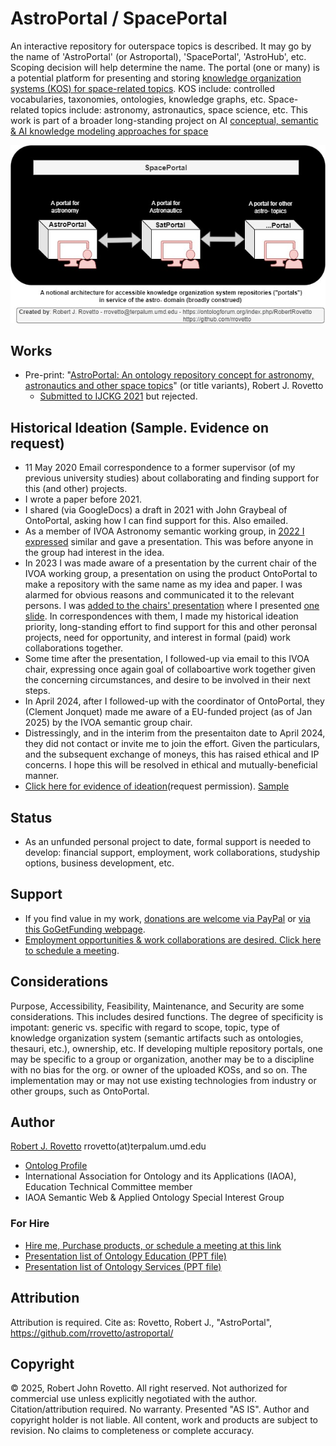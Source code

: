 # AstroPortal / SpacePortal 

An interactive repository for outerspace topics is described. It may go by the name of 'AstroPortal' (or Astroportal), 'SpacePortal', 'AstroHub', etc. Scoping decision will help determine the name. The portal (one or many) is a potential platform for presenting and storing [knowledge organization systems (KOS) for space-related topics](https://ontospace.wordpress.com). KOS include: controlled vocabularies, taxonomies, ontologies, knowledge graphs, etc. Space-related topics include: astronomy, astronautics, space science, etc. This work is part of a broader long-standing project on AI [conceptual, semantic & AI knowledge modeling approaches for space](https://ontospace.wordpress.com) 

<p align="center">
 <img src="https://github.com/rrovetto/astroportal/blob/fe64646e6aa0dcf407aa3fa13630770789ab4885/images/SpacePortalDomainPortals_Rovetto_v1.jpg">
</p>

## Works
- Pre-print: "[AstroPortal: An ontology repository concept for astronomy, astronautics and other space topics](https://arxiv.org/abs/2309.10288)" (or title variants), Robert J. Rovetto
  - [Submitted to IJCKG 2021](https://github.com/rrovetto/rrovetto/blob/b73c71f5829a8be74dc6b63c5e382ec3d6dc21b9/affiliations-and-work/papers/astroportal/PROOF_ideation_astroportal_Rovetto_2021Submission_1.JPG) but rejected.
 
## Historical Ideation (Sample. Evidence on request)
- 11 May 2020 Email correspondence to a former supervisor (of my previous university studies) about collaborating and finding support for this (and other) projects.
- I wrote a paper before 2021.
- I shared (via GoogleDocs) a draft in 2021 with John Graybeal of OntoPortal, asking how I can find support for this. Also emailed.
- As a member of IVOA Astronomy semantic working group, in [2022 I expressed](https://wiki.ivoa.net/twiki/bin/view/IVOA/SemanticsCalls-5) similar and gave a presentation. This was before anyone in the group had interest in the idea. 
- In 2023 I was made aware of a presentation by the current chair of the IVOA working group, a presentation on using the product OntoPortal to make a repository with the same name as my idea and paper. I was alarmed for obvious reasons and communicated it to the relevant persons. I was [added to the chairs' presentation](https://github.com/rrovetto/rrovetto/blob/b03531e75d5c9f63fccc2a945df5abbc06cba53b/affiliations-and-work/papers/astroportal/PROOF_Lifewatch_Presentation_astroportalRovetto.JPG) where I presented [one slide](https://github.com/rrovetto/rrovetto/blob/b03531e75d5c9f63fccc2a945df5abbc06cba53b/affiliations-and-work/papers/astroportal/Slide_OntoPortalWorkshop2023_RovettoAstroPortal.JPG). In correspondences with them, I made my historical ideation priority, long-standing effort to find support for this and other peronsal projects, need for opportunity, and interest in formal (paid) work collaborations together.
- Some time after the presentation, I followed-up via email to this IVOA chair, expressing once again goal of collaboartive work together given the concerning circumstances, and desire to be involved in their next steps. 
- In April 2024, after I followed-up with the coordinator of OntoPortal, they (Clement Jonquet) made me aware of a EU-funded project (as of Jan 2025) by the IVOA semantic group chair.
- Distressingly, and in the interim from the presentaiton date to April 2024, they did not contact or invite me to join the effort. Given the particulars, and the subsequent exchange of moneys, this has raised ethical and IP concerns. I hope this will be resolved in ethical and mutually-beneficial manner.  
- [Click here for evidence of ideation](https://docs.google.com/document/d/1RHi0eVzcCROwWmRBLHx_AwooBWoXdcaZ/edit?usp=drive_link&ouid=111552135481476528005&rtpof=true&sd=true)(request permission). [Sample](https://github.com/rrovetto/rrovetto/blob/f7de8dc5d1334c9daaf449e2a52e8faef6b24a49/affiliations-and-work/papers/astroportal/PROOF_ideation_astroportal_Rovetto_2021Submission_2.JPG)

 
## Status
- As an unfunded personal project to date, formal support is needed to develop: financial support, employment, work collaborations, studyship options, business development, etc. 

## Support
- If you find value in my work, [donations are welcome via PayPal](https://tinyurl.com/donateViaPayPalrr) or [via this GoGetFunding webpage](https://gogetfunding.com/knowledge-organization-services-ontology-terminology-metadata-concept-analysis/). 
- [Employment opportunities & work collaborations are desired. Click here to schedule a meeting](https://tinyurl.com/hm8wu2sa). 

## Considerations
Purpose, Accessibility, Feasibility, Maintenance, and Security are some considerations. This includes desired functions. The degree of specificity is impotant: generic vs. specific with regard to scope, topic, type of knowledge organization system (semantic artifacts such as ontologies, thesauri, etc.), ownership, etc. If developing multiple repository portals, one may be specific to a group or organization, another may be to a discipline with no bias for the org. or owner of the uploaded KOSs, and so on. The implementation may or may not use existing technologies from industry or other groups, such as OntoPortal. 

## Author
[Robert J. Rovetto](https://orcid.org/0000-0003-3835-7817)
rrovetto(at)terpalum.umd.edu
* [Ontolog Profile](https://ontologforum.org/index.php/RobertRovetto)
* International Association for Ontology and its Applications (IAOA), Education Technical Committee member
* IAOA Semantic Web & Applied Ontology Special Interest Group

### For Hire
- [Hire me, Purchase products, or schedule a meeting at this link](https://tinyurl.com/yas7trzy)
- [Presentation list of Ontology Education (PPT file)](https://www.slideshare.net/RobertRovetto/ontology-courses-education)
- [Presentation list of Ontology Services (PPT file)](https://www.slideshare.net/RobertRovetto/ontology-services-238070099)

## Attribution
Attribution is required. Cite as: Rovetto, Robert J., "AstroPortal", https://github.com/rrovetto/astroportal/

## Copyright
© 2025, Robert John Rovetto. All right reserved.
Not authorized for commercial use unless explicitly negotiated with the author. Citation/attribution required.
No warranty. Presented "AS IS". Author and copyright holder is not liable. All content, work and products are subject to revision. No claims to completeness or complete accuracy.
